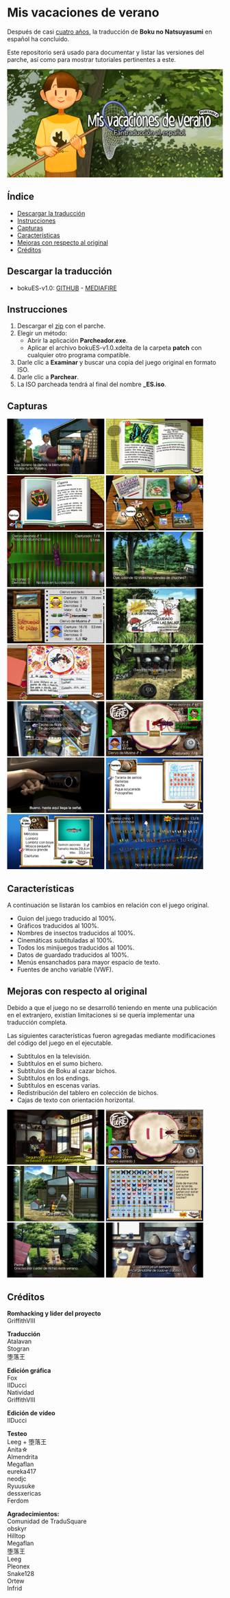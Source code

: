 # Mis vacaciones de verano
Después de casi [cuatro años](https://tradusquare.es/anunciamos-la-traduccion-de-boku-no-natsuyasumi-portable/), la traducción de **Boku no Natsuyasumi**
en español ha concluido.

Este repositorio será usado para documentar y listar las versiones del parche, así como para mostrar tutoriales pertinentes a este.

<img src="/assets/banner.png"></img>

## Índice
- [Descargar la traducción](#descargar-la-traducción)
- [Instrucciones](#instrucciones)
- [Capturas](#capturas)
- [Características](#características)
- [Mejoras con respecto al original](#mejoras-con-respecto-al-original)
- [Créditos](#créditos)

## Descargar la traducción
* bokuES-v1.0: [GITHUB](https://github.com/GriffithVIII/Boku-no-Natsuyasumi-ESP/releases/download/v1.0/bokuES-v1.0.rar) - [MEDIAFIRE](https://www.mediafire.com/file_premium/tyl468fle31itqm/bokuES-v1.0.rar/file)

## Instrucciones
1. Descargar el [zip](#descargar-la-traducción) con el parche.
2. Elegir un método:
    - Abrir la aplicación **Parcheador.exe**.
    - Aplicar el archivo bokuES-v1.0.xdelta de la carpeta **patch** con cualquier otro programa compatible.
3. Darle clic a **Examinar** y buscar una copia del juego original en formato ISO.
4. Darle clic a **Parchear**.
5. La ISO parcheada tendrá al final del nombre **_ES.iso**.

## Capturas
<img src="/assets/21.png" width="45%"></img> <img src="/assets/22.png" width="45%"></img> <img src="/assets/23.png" width="45%"></img> <img src="/assets/24.png" width="45%"></img> <img src="/assets/25.png" width="45%"></img> <img src="/assets/26.png" width="45%"></img> <img src="/assets/27.png" width="45%"></img> <img src="/assets/28.png" width="45%"></img> <img src="/assets/29.png" width="45%"></img> <img src="/assets/30.png" width="45%"></img> <img src="/assets/31.png" width="45%"></img> <img src="/assets/32.png" width="45%"></img> <img src="/assets/5.png" width="45%"></img> <img src="/assets/33.png" width="45%"></img> <img src="/assets/34.png" width="45%"></img> <img src="/assets/35.png" width="45%"></img>

## Características
A continuación se listarán los cambios en relación con el juego original.

- Guion del juego traducido al 100%.
- Gráficos traducidos al 100%.
- Nombres de insectos traducidos al 100%.
- Cinemáticas subtituladas al 100%.
- Todos los minijuegos traducidos al 100%.
- Datos de guardado traducidos al 100%.
- Menús ensanchados para mayor espacio de texto.
- Fuentes de ancho variable (VWF).

## Mejoras con respecto al original

Debido a que el juego no se desarrolló teniendo en mente una publicación
en el extranjero, existían limitaciones si se quería implementar
una traducción completa.

Las siguientes características fueron agregadas mediante modificaciones
del código del juego en el ejecutable.

- Subtítulos en la televisión.
- Subtítulos en el sumo bichero.
- Subtítulos de Boku al cazar bichos.
- Subtítulos en los endings.
- Subtítulos en escenas varias.
- Redistribución del tablero en colección de bichos.
- Cajas de texto con orientación horizontal.

<img src="/assets/4.png" width="45%"></img> <img src="/assets/3.png" width="45%"></img> <img src="/assets/2.png" width="45%"></img> <img src="/assets/1.png" width="45%"></img> <img src="/assets/6.png" width="45%"></img> <img src="/assets/7.png" width="45%"></img> 

## Créditos
**Romhacking y líder del proyecto**  
GriffithVIII

**Traducción**  
Atalavan  
Stogran  
堕落王

**Edición gráfica**  
Fox  
IIDucci  
Natividad  
GriffithVIII

**Edición de vídeo**  
IIDucci

**Testeo**  
Leeg + 堕落王  
Anita☆  
Almendrita  
Megaflan  
eureka417  
neodjc  
Ryuusuke  
dessxericas   
Ferdom

**Agradecimientos:**  
Comunidad de TraduSquare  
obskyr  
Hilltop  
Megaflan  
堕落王  
Leeg  
Pleonex  
Snake128  
Ortew  
Infrid